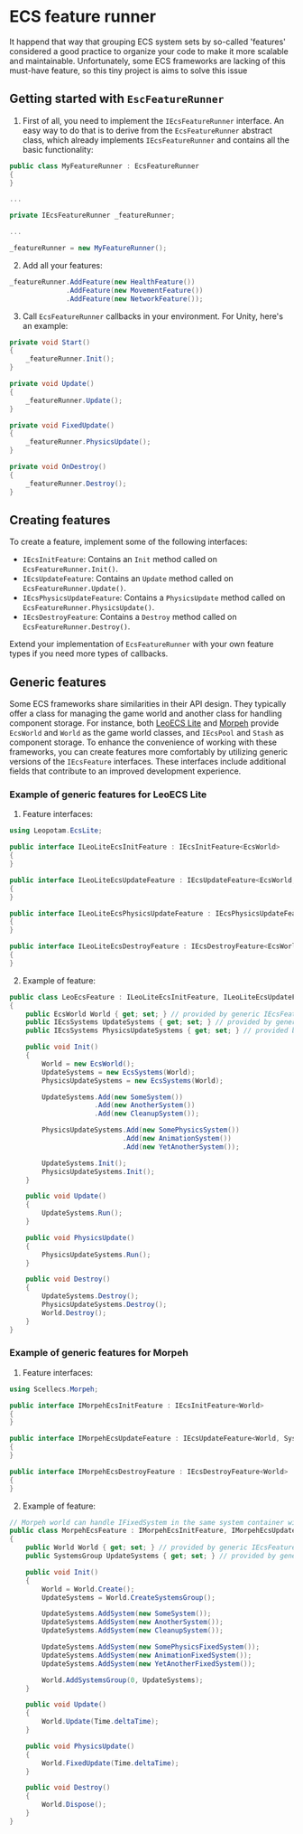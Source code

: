 # ECS feature runner
It happend that way that grouping ECS system sets by so-called 'features' considered a good practice to organize your code to make it more scalable and maintainable. Unfortunately, some ECS frameworks are lacking of this must-have feature, so this tiny project is aims to solve this issue

## Getting started with `EscFeatureRunner`
1. First of all, you need to implement the `IEcsFeatureRunner` interface. An easy way to do that is to derive from the `EcsFeatureRunner` abstract class, which already implements `IEcsFeatureRunner` and contains all the basic functionality:
```csharp
public class MyFeatureRunner : EcsFeatureRunner
{
}

...

private IEcsFeatureRunner _featureRunner;

...

_featureRunner = new MyFeatureRunner();
```
2. Add all your features:
```csharp
_featureRunner.AddFeature(new HealthFeature())
              .AddFeature(new MovementFeature())
              .AddFeature(new NetworkFeature());
```
3. Call `EcsFeatureRunner` callbacks in your environment. For Unity, here's an example:
```csharp
private void Start()
{
    _featureRunner.Init();
}

private void Update()
{
    _featureRunner.Update();
}

private void FixedUpdate()
{
    _featureRunner.PhysicsUpdate();
}

private void OnDestroy()
{
    _featureRunner.Destroy();
}
```

## Creating features
To create a feature, implement some of the following interfaces:
* `IEcsInitFeature`: Contains an `Init` method called on `EcsFeatureRunner.Init()`.
* `IEcsUpdateFeature`: Contains an `Update` method called on `EcsFeatureRunner.Update()`.
* `IEcsPhysicsUpdateFeature`: Contains a `PhysicsUpdate` method called on `EcsFeatureRunner.PhysicsUpdate()`.
* `IEcsDestroyFeature`: Contains a `Destroy` method called on `EcsFeatureRunner.Destroy()`.

Extend your implementation of `EcsFeatureRunner` with your own feature types if you need more types of callbacks.

## Generic features
Some ECS frameworks share similarities in their API design. They typically offer a class for managing the game world and another class for handling component storage. For instance, both [LeoECS Lite](https://github.com/Leopotam/ecslite) and [Morpeh](https://github.com/scellecs/morpeh) provide `EcsWorld` and `World` as the game world classes, and `IEcsPool` and `Stash` as component storage.
To enhance the convenience of working with these frameworks, you can create features more comfortably by utilizing generic versions of the `IEcsFeature` interfaces. These interfaces include additional fields that contribute to an improved development experience.

### Example of generic features for LeoECS Lite
1. Feature interfaces:
```csharp
using Leopotam.EcsLite;

public interface ILeoLiteEcsInitFeature : IEcsInitFeature<EcsWorld>
{
}

public interface ILeoLiteEcsUpdateFeature : IEcsUpdateFeature<EcsWorld, IEcsSystems>
{
}

public interface ILeoLiteEcsPhysicsUpdateFeature : IEcsPhysicsUpdateFeature<EcsWorld, IEcsSystems>
{
}

public interface ILeoLiteEcsDestroyFeature : IEcsDestroyFeature<EcsWorld>
{
}
```
2. Example of feature:
```csharp
public class LeoEcsFeature : ILeoLiteEcsInitFeature, ILeoLiteEcsUpdateFeature, ILeoLiteEcsPhysicsUpdateFeature, ILeoLiteEcsDestroyFeature
{
    public EcsWorld World { get; set; } // provided by generic IEcsFeature
    public IEcsSystems UpdateSystems { get; set; } // provided by generic IEcsUpdateFeature
    public IEcsSystems PhysicsUpdateSystems { get; set; } // provided by generic IEcsPhysicsUpdateFeature

    public void Init()
    {
        World = new EcsWorld();
        UpdateSystems = new EcsSystems(World);
        PhysicsUpdateSystems = new EcsSystems(World);

        UpdateSystems.Add(new SomeSystem())
                     .Add(new AnotherSystem())
                     .Add(new CleanupSystem());

        PhysicsUpdateSystems.Add(new SomePhysicsSystem())
                            .Add(new AnimationSystem())
                            .Add(new YetAnotherSystem());

        UpdateSystems.Init();
        PhysicsUpdateSystems.Init();
    }

    public void Update()
    {
        UpdateSystems.Run();
    }

    public void PhysicsUpdate()
    {
        PhysicsUpdateSystems.Run();
    }

    public void Destroy()
    {
        UpdateSystems.Destroy();
        PhysicsUpdateSystems.Destroy();
        World.Destroy();
    }
}
```

### Example of generic features for Morpeh
1. Feature interfaces:
```csharp
using Scellecs.Morpeh;

public interface IMorpehEcsInitFeature : IEcsInitFeature<World>
{
}

public interface IMorpehEcsUpdateFeature : IEcsUpdateFeature<World, SystemsGroup>
{
}

public interface IMorpehEcsDestroyFeature : IEcsDestroyFeature<World>
{
}
```
2. Example of feature:
```csharp
// Morpeh world can handle IFixedSystem in the same system container with ISystem
public class MorpehEcsFeature : IMorpehEcsInitFeature, IMorpehEcsUpdateFeature, IEcsPhysicsUpdateFeature, IMorpehEcsDestroyFeature
{
    public World World { get; set; } // provided by generic IEcsFeature
    public SystemsGroup UpdateSystems { get; set; } // provided by generic IEcsUpdateFeature

    public void Init()
    {
        World = World.Create();
        UpdateSystems = World.CreateSystemsGroup();

        UpdateSystems.AddSystem(new SomeSystem());
        UpdateSystems.AddSystem(new AnotherSystem());
        UpdateSystems.AddSystem(new CleanupSystem());

        UpdateSystems.AddSystem(new SomePhysicsFixedSystem());
        UpdateSystems.AddSystem(new AnimationFixedSystem());
        UpdateSystems.AddSystem(new YetAnotherFixedSystem());

        World.AddSystemsGroup(0, UpdateSystems);
    }

    public void Update()
    {
        World.Update(Time.deltaTime);
    }

    public void PhysicsUpdate()
    {
        World.FixedUpdate(Time.deltaTime);
    }

    public void Destroy()
    {
        World.Dispose();
    }
}
```
